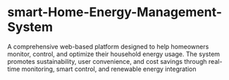 # smart-Home-Energy-Management-System
A comprehensive web-based platform designed to help homeowners monitor, control, and optimize their household energy usage. The system promotes sustainability, user convenience, and cost savings through real-time monitoring, smart control, and renewable energy integration
